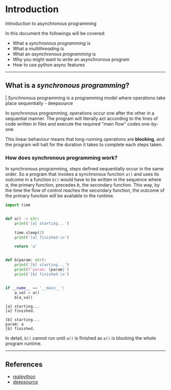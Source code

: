 # Introduction

Introduction to asynchronous programming

In this document the followings will be covered:

- What a *synchronous programming* is
- What a *multithreading* is
- What an *asynchronous programming* is
- Why you might want to write an asynchronous program
- How to use python async features

---

## What is a *synchronous programming*?

| Synchronous programming is a programming model where operations take place sequentially - deepsource

In synchronous programming, operations occur one after the other in a sequential manner. The program will literally act
according to the lines of code written in files and execute the required "main flow" codes one-by-one.

This linear behaviour means that long-running operations are **blocking**, and the program will halt for the duration it
takes to complete each steps taken.

### How does synchronous programming work?

In synchronous programming, steps defined sequentially occur in the same order. So a program that invokes a synchronous
function `a()` and uses its outcome in a function `b()` would have to be written in the sequence where *a*, the primary
function, precedes *b*, the secondary function. This way, by the time the flow of control reaches the secondary
function, the outcome of the primary function will be available to the runtime.

```python
import time


def a() -> str:
    print('[a] starting...')

    time.sleep(2)
    print('[a] finished.\n')

    return 'a'


def b(param: str):
    print('[b] starting...')
    print(f'param: {param}')
    print('[b] finished.\n')


if __name__ == '__main__':
    a_val = a()
    b(a_val)
```

```commandline
[a] starting...
[a] finished.

[b] starting...
param: a
[b] finished.
```

In detail, `b()` cannot run until `a()` is finished as `a()` is blocking the whole program runtime.

---

## References

- [realpython](https://realpython.com/python-async-features/)
- [deepsource](https://deepsource.com/glossary/synchronous-programming#:~:text=Synchronous%20programming%20is%20a%20programming,and%20has%20returned%20an%20outcome.)
